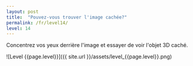 ```yaml
---
layout: post
title:  "Pouvez-vous trouver l'image cachée?"
permalink: /fr/level14/
level: 14
---
```

Concentrez vos yeux derrière l'image et essayer de voir l'objet 3D caché.

![Level {{page.level}}]({{ site.url }}/assets/level_{{page.level}}.png)